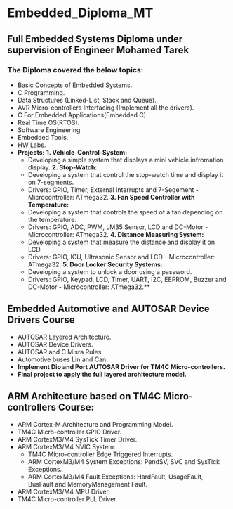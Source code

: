 # Embedded_Diploma_MT
## Full Embedded Systems Diploma under supervision of Engineer Mohamed Tarek
### The Diploma covered the below topics:
- Basic Concepts of Embedded Systems.
- C Programming.
- Data Structures (Linked-List, Stack and Queue).
- AVR Micro-controllers Interfacing (Implement all the drivers).
- C For Embedded Applications(Embedded C).
- Real Time OS(RTOS).
- Software Engineering.
- Embedded Tools.
- HW Labs.
- **Projects:**
**1. Vehicle-Control-System:**
  - Developing a simple system that displays a mini vehicle infromation display.
**2. Stop-Watch:**
  - Developing a system that control the stop-watch time and display it on 7-segments.
  - Drivers: GPIO, Timer, External Interrupts and 7-Segement - Microcontroller: ATmega32.
**3. Fan Speed Controller with Temperature:**
  - Developing a system that controls the speed of a fan depending on the temperature.
  - Drivers: GPIO, ADC, PWM, LM35 Sensor, LCD and DC-Motor - Microcontroller: ATmega32.
**4. Distance Measuring System:**
  - Developing a system that measure the distance and display it on LCD.
  - Drivers: GPIO, ICU, Ultrasonic Sensor and LCD - Microcontroller: ATmega32.
**5. Door Locker Security Systems:**
  - Developing a system to unlock a door using a password.
  - Drivers: GPIO, Keypad, LCD, Timer, UART, I2C, EEPROM, Buzzer and DC-Motor - Microcontroller: ATmega32.**

## Embedded Automotive and AUTOSAR Device Drivers Course
  - AUTOSAR Layered Architecture.
  - AUTOSAR Device Drivers.
  - AUTOSAR and C Misra Rules.
  -  Automotive buses Lin and Can.
  - **Implement Dio and Port AUTOSAR Driver for TM4C Micro-controllers.**
  - **Final project to apply the full layered architecture model.**

## ARM Architecture based on TM4C Micro-controllers Course:
  - ARM Cortex-M Architecture and Programming Model.
  - TM4C Micro-controller GPIO Driver.
  - ARM CortexM3/M4 SysTick Timer Driver.
  - ARM CortexM3/M4 NVIC System:
    - TM4C Micro-controller Edge Triggered Interrupts.
    - ARM CortexM3/M4 System Exceptions: PendSV, SVC and SysTick Exceptions.
    - ARM CortexM3/M4 Fault Exceptions: HardFault, UsageFault, BusFault and MemoryManagement Fault.
  - ARM CortexM3/M4 MPU Driver.
  - TM4C Micro-controller PLL Driver.
